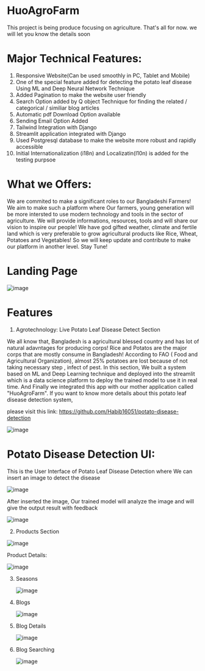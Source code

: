 # HuoAgroFarm
This project is being produce focusing on agriculture. That's all for now. we will let you know the details soon

# Major Technical Features:
1. Responsive Website(Can be used smoothly in PC, Tablet and Mobile)
2. One of the special feature added for detecting the potato leaf disease Using ML and Deep Neural Network Technique
3. Added Pagination to make the website user friendly
4. Search Option added  by Q object Technique for finding the related / categorical / similiar blog articles
5. Automatic pdf Download Option available
6. Sending Email Option Added
7. Tailwind Integration with Django
8. Streamlit application integrated with Django
9. Used Postgresql database to make the website more robust and rapidly accessible
10. Initial Internationalization (i18n) and Localizatin(l10n) is added for the testing purpsoe

# What we Offers:

We are commited to make a significant roles to our Bangladeshi Farmers! We aim to make such a platform where Our farmers, young generation will be more intersted to use modern technology and tools in the sector of agriculture. We will provide informations, resources, tools and will share our vision to inspire our people! We have god gifted weather, climate  and fertile land which is very preferable to grow agricultural products like Rice, Wheat, Potatoes and Vegetables! So we will keep update and contribute to make our platform in another level. Stay Tune!

# Landing Page

![image](https://github.com/Habib16051/HuoAgroFarm/assets/39822204/e56a3c26-6df8-46f0-a367-5bc2541e1049)



# Features

1. Agrotechnology: Live Potato Leaf Disease Detect Section

We all know that, Bangladesh is a agricultural blessed country and has lot of natural adavntages for producing corps! Rice and Potatos are the major corps that are mostly consume in Bangladesh! According to FAO ( Food and Agricultural Organization), almost 25% potatoes are lost because of not taking necessary step , infect of pest. In this section, We built a system based on ML and Deep Learning technique and deployed into the streamlit which is a data science platform to deploy the trained model to use it in real time. And Finally we integrated this app with our mother application called "HuoAgroFarm". If you want to know more details about this potato leaf disease detection system,      

please visit this link: https://github.com/Habib16051/potato-disease-detection

![image](https://github.com/Habib16051/HuoAgroFarm/assets/39822204/f9edfa8d-13b0-4ddd-b0af-8254fa5fd661)

# Potato Disease Detection UI: 
This is the User Interface of Potato Leaf Disease Detection where We can insert an image to detect the disease 

![image](https://github.com/Habib16051/HuoAgroFarm/assets/39822204/3b4a2678-ab4a-4b8f-8705-10884333b117)

After inserted the image, Our trained model will analyze the image and will give the output result with feedback

![image](https://github.com/Habib16051/HuoAgroFarm/assets/39822204/f9756704-d9b2-468a-952d-fc4d0977b9e8)

2. Products Section

![image](https://github.com/Habib16051/HuoAgroFarm/assets/39822204/d8122820-ac78-4eb2-82ea-8580848d3738)

Product Details:

![image](https://github.com/Habib16051/HuoAgroFarm/assets/39822204/6bbc89a2-2950-40e7-9b20-f75c24a17b36)

3. Seasons
   
   ![image](https://github.com/Habib16051/HuoAgroFarm/assets/39822204/8b99e080-db31-4565-af65-3e4fcb432549)

4. Blogs

   ![image](https://github.com/Habib16051/HuoAgroFarm/assets/39822204/4ee6ac4b-aef1-446a-9179-6b0da3ad453f)


5. Blog Details

   ![image](https://github.com/Habib16051/HuoAgroFarm/assets/39822204/5ab75e51-6926-4f88-b09f-f5f721976e2c)

6. Blog Searching

   ![image](https://github.com/Habib16051/HuoAgroFarm/assets/39822204/8da5ee49-3c72-4cb8-9460-7b158c483383)








